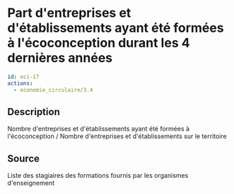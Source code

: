 # Part d'entreprises et d'établissements ayant été formées à l'écoconception durant les 4 dernières années
```yaml
id: eci-17
actions:
  - economie_circulaire/3.4
```
## Description
Nombre d'entreprises et d'établissements ayant été formées à l'écoconception / Nombre d'entreprises et d'établissements sur le territoire

## Source
Liste des stagiaires des formations fournis par les organismes d'enseignement

